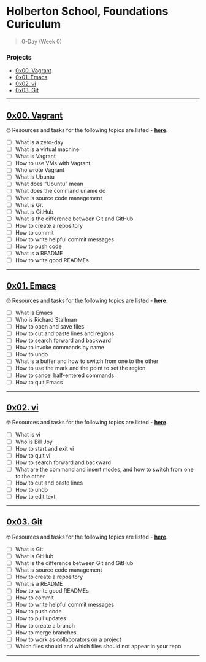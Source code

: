 # Holberton School, Foundations Curiculum
> 0-Day (Week 0)

### Projects
- [0x00. Vagrant](https://github.com/michedomingo/holbertonschool-zero_day/#vagrant2)
- [0x01. Emacs](https://github.com/michedomingo/holbertonschool-zero_day/#emacs2)
- [0x02. vi](https://github.com/michedomingo/holbertonschool-zero_day/#vi2)
- [0x03. Git](https://github.com/michedomingo/holbertonschool-zero_day/#git2)
___
<a name="vagrant2"></a>
## [0x00. Vagrant](https://github.com/michedomingo/holbertonschool-zero_day/tree/master/0x00-vagrant)

🤓 Resources and tasks for the following topics are listed - **[here](https://github.com/michedomingo/holbertonschool-zero_day/tree/master/0x00-vagrant/#vagrant1)**.

- [ ] What is a zero-day
- [ ] What is a virtual machine
- [ ] What is Vagrant
- [ ] How to use VMs with Vagrant
- [ ] Who wrote Vagrant
- [ ] What is Ubuntu
- [ ] What does “Ubuntu” mean
- [ ] What does the command uname do
- [ ] What is source code management
- [ ] What is Git
- [ ] What is GitHub
- [ ] What is the difference between Git and GitHub
- [ ] How to create a repository
- [ ] How to commit
- [ ] How to write helpful commit messages
- [ ] How to push code
- [ ] What is a README
- [ ] How to write good READMEs
____
<a name="emacs2"></a>
## [0x01. Emacs](https://github.com/michedomingo/holbertonschool-zero_day/tree/master/0x01-emacs)

🤓 Resources and tasks for the following topics are listed - **[here](https://github.com/michedomingo/holbertonschool-zero_day/0x01-emacs/#emacs1)**.

- [ ] What is Emacs
- [ ] Who is Richard Stallman
- [ ] How to open and save files
- [ ] How to cut and paste lines and regions
- [ ] How to search forward and backward
- [ ] How to invoke commands by name
- [ ] How to undo
- [ ] What is a buffer and how to switch from one to the other
- [ ] How to use the mark and the point to set the region
- [ ] How to cancel half-entered commands
- [ ] How to quit Emacs
____
<a name="vi2"></a>
## [0x02. vi](https://github.com/michedomingo/holbertonschool-zero_day/tree/master/0x02-vi)

🤓 Resources and tasks for the following topics are listed - **[here](https://github.com/michedomingo/holbertonschool-zero_day/0x02-vi/#vi1)**.

- [ ] What is vi
- [ ] Who is Bill Joy
- [ ] How to start and exit vi
- [ ] How to quit vi
- [ ] How to search forward and backward
- [ ] What are the command and insert modes, and how to switch from one to the other
- [ ] How to cut and paste lines
- [ ] How to undo
- [ ] How to edit text
____
<a name="git2"></a>
## [0x03. Git](https://github.com/michedomingo/holbertonschool-zero_day/tree/master/0x03-git)

🤓 Resources and tasks for the following topics are listed - **[here](https://github.com/michedomingo/holbertonschool-zero_day/0x03-git/#git1)**.

- [ ] What is Git
- [ ] What is GitHub
- [ ] What is the difference between Git and GitHub
- [ ] What is source code management
- [ ] How to create a repository
- [ ] What is a README
- [ ] How to write good READMEs
- [ ] How to commit
- [ ] How to write helpful commit messages
- [ ] How to push code
- [ ] How to pull updates
- [ ] How to create a branch
- [ ] How to merge branches
- [ ] How to work as collaborators on a project
- [ ] Which files should and which files should not appear in your repo
____
